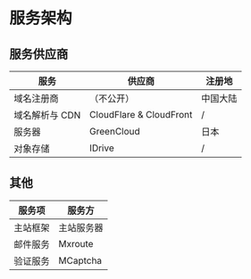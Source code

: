 # 服务架构

## 服务供应商

| 服务           | 供应商                   | 注册地    |
| -------------- | ------------------------ | --------- |
| 域名注册商     | （不公开）             | 中国大陆 |
| 域名解析与 CDN | CloudFlare & CloudFront       | / |
| 服务器         | GreenCloud                  | 日本 |
| 对象存储       | IDrive | / |

## 其他

| 服务项                   | 服务方              |
| ----------------------- | ----------------- |
| 主站框架 | 主站服务器 |
| 邮件服务 | Mxroute  |
| 验证服务 | MCaptcha |

